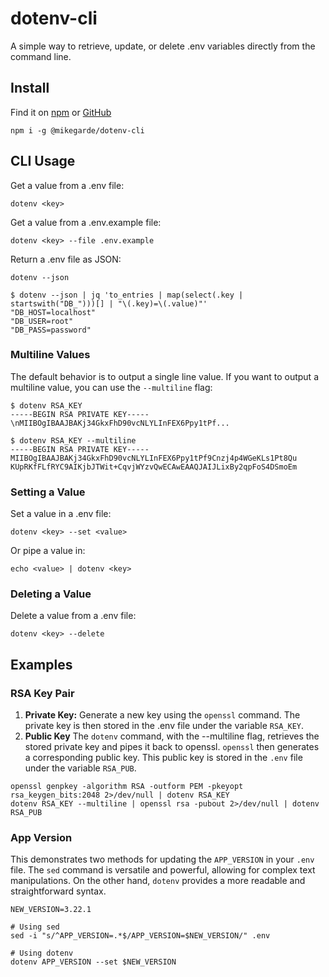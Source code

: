 # dotenv-cli

A simple way to retrieve, update, or delete .env variables directly from the command line.

## Install

Find it on
[npm](https://www.npmjs.com/package/@mikegarde/dotenv-cli) or
[GitHub](https://github.com/MikeGarde/dotenv-cli)

```shell
npm i -g @mikegarde/dotenv-cli
```

## CLI Usage

Get a value from a .env file:

```shell
dotenv <key>
```

Get a value from a .env.example file:

```shell
dotenv <key> --file .env.example
```

Return a .env file as JSON:

```shell
dotenv --json
```

```shell
$ dotenv --json | jq 'to_entries | map(select(.key | startswith("DB_")))[] | "\(.key)=\(.value)"'
"DB_HOST=localhost"
"DB_USER=root"
"DB_PASS=password"
```

### Multiline Values

The default behavior is to output a single line value. If you want to output a multiline value, 
you can use the `--multiline` flag:

```shell
$ dotenv RSA_KEY
-----BEGIN RSA PRIVATE KEY-----\nMIIBOgIBAAJBAKj34GkxFhD90vcNLYLInFEX6Ppy1tPf...

$ dotenv RSA_KEY --multiline
-----BEGIN RSA PRIVATE KEY-----
MIIBOgIBAAJBAKj34GkxFhD90vcNLYLInFEX6Ppy1tPf9Cnzj4p4WGeKLs1Pt8Qu
KUpRKfFLfRYC9AIKjbJTWit+CqvjWYzvQwECAwEAAQJAIJLixBy2qpFoS4DSmoEm
```

### Setting a Value

Set a value in a .env file:

```shell
dotenv <key> --set <value>
```

Or pipe a value in:

```shell
echo <value> | dotenv <key>
```

### Deleting a Value

Delete a value from a .env file:

```shell
dotenv <key> --delete
```

## Examples

### RSA Key Pair

1. **Private Key:** Generate a new key using the `openssl` command. The private key is then stored in the .env file under the variable `RSA_KEY`.
2. **Public Key** The `dotenv` command, with the --multiline flag, retrieves the stored private key and pipes it back to openssl. `openssl` then generates a corresponding public key. This public key is stored in the `.env` file under the variable `RSA_PUB`.

```shell
openssl genpkey -algorithm RSA -outform PEM -pkeyopt rsa_keygen_bits:2048 2>/dev/null | dotenv RSA_KEY
dotenv RSA_KEY --multiline | openssl rsa -pubout 2>/dev/null | dotenv RSA_PUB
```

### App Version

This demonstrates two methods for updating the `APP_VERSION` in your `.env` file. The `sed` command is versatile and powerful, allowing for complex text manipulations. On the other hand, `dotenv` provides a more readable and straightforward syntax.

```shell
NEW_VERSION=3.22.1

# Using sed
sed -i "s/^APP_VERSION=.*$/APP_VERSION=$NEW_VERSION/" .env

# Using dotenv
dotenv APP_VERSION --set $NEW_VERSION
```
